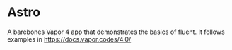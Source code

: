 # Astro
A barebones Vapor 4 app that demonstrates the basics of fluent.
It follows examples in https://docs.vapor.codes/4.0/
